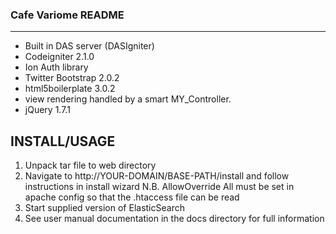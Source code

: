 ### Cafe Variome README
---------------------------------------------------

* Built in DAS server (DASIgniter)
* Codeigniter 2.1.0
* Ion Auth library
* Twitter Bootstrap 2.0.2
* html5boilerplate 3.0.2
* view rendering handled by a smart MY_Controller.
* jQuery 1.7.1

INSTALL/USAGE
-------------------
1. Unpack tar file to web directory
2. Navigate to http://YOUR-DOMAIN/BASE-PATH/install and follow instructions in install wizard
	N.B. AllowOverride All must be set in apache config so that the .htaccess file can be read
3. Start supplied version of ElasticSearch
4. See user manual documentation in the docs directory for full information
